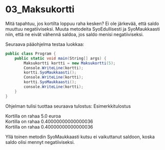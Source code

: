 # 03_Maksukortti

Mitä tapahtuu, jos kortilta loppuu raha kesken? Ei ole järkevää, että saldo muuttuu negatiiviseksi. Muuta metodeita SyoEdullisesti ja SyoMaukkaasti niin, että ne eivät vähennä saldoa, jos saldo menisi negatiiviseksi.

Seuraava pääohjelma testaa luokkaa:

```c#
public class Program {
	public static void main(String[] args) { 
		Maksukortti kortti = new Maksukortti(5); 
		Console.WriteLine(kortti); 
		kortti.SyoMaukkaasti(); 
		Console.WriteLine(kortti); 
		kortti.SyoMaukkaasti(); 
		console.WriteLine(kortti);
	}
}
```
Ohjelman tulisi tuottaa seuraava tulostus:
Esimerkkitulostus

Kortilla on rahaa 5.0 euroa\
Kortilla on rahaa 0.40000000000000036\
Kortilla on rahaa 0.40000000000000036

Yllä toinen metodin SyoMaukkaasti kutsu ei vaikuttanut saldoon, koska saldo olisi mennyt negatiiviseksi.
